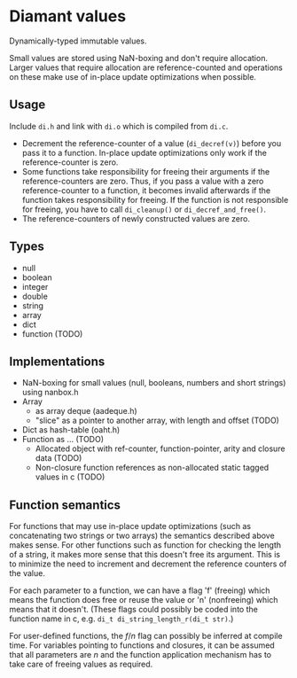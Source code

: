 Diamant values
==============

Dynamically-typed immutable values.

Small values are stored using NaN-boxing and don't require allocation. Larger
values that require allocation are reference-counted and operations on these
make use of in-place update optimizations when possible.

Usage
-----

Include `di.h` and link with `di.o` which is compiled from `di.c`.

* Decrement the reference-counter of a value (`di_decref(v)`) before you pass
  it to a function. In-place update optimizations only work if the
  reference-counter is zero.
* Some functions take responsibility for freeing their arguments if the
  reference-counters are zero. Thus, if you pass a value with a zero
  reference-counter to a function, it becomes invalid afterwards if the
  function takes responsibility for freeing. If the function is not responsible
  for freeing, you have to call `di_cleanup()` or `di_decref_and_free()`.
* The reference-counters of newly constructed values are zero.

Types
-----

* null
* boolean
* integer
* double
* string
* array
* dict
* function (TODO)

Implementations
---------------

* NaN-boxing for small values (null, booleans, numbers and short strings) using
  nanbox.h
* Array
  * as array deque (aadeque.h)
  * "slice" as a pointer to another array, with length and offset (TODO)
* Dict as hash-table (oaht.h)
* Function as ... (TODO)
  * Allocated object with ref-counter, function-pointer, arity and closure data
   (TODO)
  * Non-closure function references as non-allocated static tagged values in c
   (TODO)

Function semantics
------------------

For functions that may use in-place update optimizations (such as concatenating
two strings or two arrays) the semantics described above makes sense. For other
functions such as function for checking the length of a string, it makes more
sense that this doesn't free its argument. This is to minimize the need to
increment and decrement the reference counters of the value.

For each parameter to a function, we can have a flag 'f' (freeing) which means
the function does free or reuse the value or 'n' (nonfreeing) which means that
it doesn't. (These flags could possibly be coded into the function name in c,
e.g. `di_t di_string_length_r(di_t str)`.)

For user-defined functions, the *f*/*n* flag can possibly be inferred at compile
time. For variables pointing to functions and closures, it can be assumed that
all parameters are *n* and the function application mechanism has to take care
of freeing values as required.

